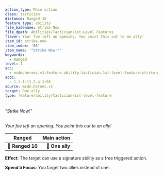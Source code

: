 ```yaml
---
action_type: Main action
class: tactician
distance: Ranged 10
feature_type: ability
file_basename: Strike Now
file_dpath: Abilities/Tactician/1st-Level Features
flavor: Your foe left an opening. You point this out to an ally!
item_id: strike-now
item_index: '06'
item_name: '"Strike Now!"'
keywords:
  - Ranged
level: 1
scc:
  - mcdm.heroes.v1:feature.ability.tactician.1st-level-feature:strike-now
scdc:
  - 1.1.1:11.2.4.1:06
source: mcdm.heroes.v1
target: One ally
type: feature/ability/tactician/1st-level-feature
---
```


###### "Strike Now!"

*Your foe left an opening. You point this out to an ally!*

| **Ranged**       | **Main action** |
| ---------------- | --------------: |
| **📏 Ranged 10** | **🎯 One ally** |

**Effect:** The target can use a signature ability as a free triggered action.

**Spend 5 Focus:** You target two allies instead of one.
